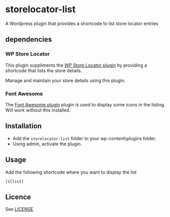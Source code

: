 # storelocator-list 

A Wordpress plugin that provides a shortcode to list store locator entries

## dependencies

### WP Store Locator

This plugin suppliments the [WP Store Locator plugin](https://wordpress.org/plugins/wp-store-locator/) by providing a shortcode that lists the store details.

Manage and maintain your store details using this plugin.

### Font Awesome

The [Font Awesome plugin](https://wordpress.org/plugins/font-awesome/) plugin is used to display some icons in the listing. Will work without this installed.

## Installation

* Add the `storelocator-list` folder to your wp-content\plugins folder.
* Using admin, activate the plugin.

## Usage

Add the following shortcode where you want to display the list

    [sllist]

## Licence
See [LICENSE](LICENSE)
